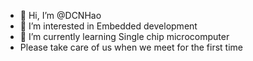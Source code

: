 - 👋 Hi, I’m @DCNHao
- 👀 I’m interested in Embedded development
- 🌱 I’m currently learning Single chip microcomputer
- Please take care of us when we meet for the first time

<!---
DCNHao/DCNHao is a ✨ special ✨ repository because its `README.md` (this file) appears on your GitHub profile.
You can click the Preview link to take a look at your changes.
--->

